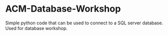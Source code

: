 # ACM-Database-Workshop
Simple python code that can be used to connect to a SQL server database. Used for database workshop.
